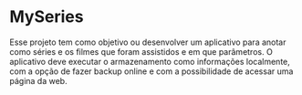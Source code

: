 # MySeries
Esse projeto tem como objetivo ou desenvolver um aplicativo para anotar como séries e os filmes que foram assistidos e em que parâmetros. O aplicativo deve executar o armazenamento como informações localmente, com a opção de fazer backup online e com a possibilidade de acessar uma página da web.
